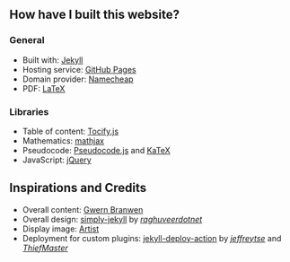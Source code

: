 ## How have I built this website?

### General

* Built with: [Jekyll](https://jekyllrb.com/)
* Hosting service: [GitHub Pages](https://pages.github.com/)
* Domain provider: [Namecheap](https://www.namecheap.com/)
* PDF: [LaTeX](https://en.wikibooks.org/wiki/LaTeX)

### Libraries

* Table of content: [Tocify.js](http://gregfranko.com/jquery.tocify.js/)
* Mathematics: [mathjax](https://www.mathjax.org/)
* Pseudocode: [Pseudocode.js](http://www.tatetian.io/pseudocode.js/) and [KaTeX](https://katex.org/)
* JavaScript: [jQuery](https://jquery.com/)

## Inspirations and Credits

* Overall content: [Gwern Branwen](https://www.gwern.net/index)
* Overall design: [simply-jekyll](https://github.com/raghuveerdotnet/simply-jekyll) by *[raghuveerdotnet](https://github.com/raghuveerdotnet)*
* Display image: [Artist](https://steamcommunity.com/id/r4tb0y)
* Deployment for custom plugins: [jekyll-deploy-action](https://github.com/jeffreytse/jekyll-deploy-action) by *[jeffreytse](https://github.com/jeffreytse)* and *[ThiefMaster](https://github.com/ThiefMaster)*
